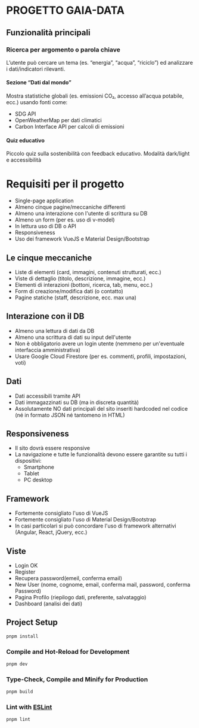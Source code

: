 # PROGETTO GAIA-DATA

## Funzionalità principali

### Ricerca per argomento o parola chiave

L’utente può cercare un tema (es. “energia”, “acqua”, “riciclo”) ed analizzare i dati/indicatori rilevanti.

#### Sezione “Dati dal mondo”

Mostra statistiche globali (es. emissioni CO₂, accesso all’acqua potabile, ecc.) usando fonti come:

- SDG API
- OpenWeatherMap per dati climatici
- Carbon Interface API per calcoli di emissioni

#### Quiz educativo

Piccolo quiz sulla sostenibilità con feedback educativo.
Modalità dark/light e accessibilità

# Requisiti per il progetto

- Single-page application
- Almeno cinque pagine/meccaniche differenti
- Almeno una interazione con l'utente di scrittura su DB
- Almeno un form (per es. uso di v-model)
- In lettura uso di DB o API
- Responsiveness
- Uso dei framework VueJS e Material Design/Bootstrap

## Le cinque meccaniche

- Liste di elementi (card, immagini, contenuti strutturati, ecc.)
- Viste di dettaglio (titolo, descrizione, immagine, ecc.)
- Elementi di interazioni (bottoni, ricerca, tab, menu, ecc.)
- Form di creazione/modifica dati (o contatto)
- Pagine statiche (staff, descrizione, ecc. max una)

## Interazione con il DB

- Almeno una lettura di dati da DB
- Almeno una scrittura di dati su input dell'utente
- Non è obbligatorio avere un login utente (nemmeno per un'eventuale interfaccia amministrativa)
- Usare Google Cloud Firestore
  (per es. commenti, profili, impostazioni, voti)

## Dati

- Dati accessibili tramite API
- Dati immagazzinati su DB (ma in discreta quantità)
- Assolutamente NO dati principali del sito inseriti hardcoded nel codice (né in formato JSON né tantomeno in HTML)

## Responsiveness

- Il sito dovrà essere responsive
- La navigazione e tutte le funzionalità devono essere
  garantite su tutti i dispositivi:
  - Smartphone
  - Tablet
  - PC desktop

## Framework

- Fortemente consigliato l'uso di VueJS
- Fortemente consigliato l'uso di Material Design/Bootstrap
- In casi particolari si può concordare l'uso di framework
  alternativi (Angular, React, jQuery, ecc.)

## Viste

- Login OK
- Register
- Recupera password(emeil, conferma email)
- New User (nome, cognome, email, conferma mail, password, conferma Password)
- Pagina Profilo (riepilogo dati, preferente, salvataggio)
- Dashboard (analisi dei dati)

## Project Setup

```sh
pnpm install
```

### Compile and Hot-Reload for Development

```sh
pnpm dev
```

### Type-Check, Compile and Minify for Production

```sh
pnpm build
```

### Lint with [ESLint](https://eslint.org/)

```sh
pnpm lint
```
